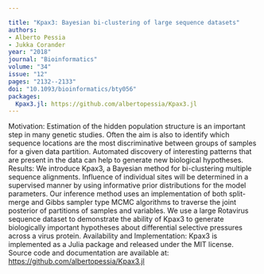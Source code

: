```yaml
---

title: "Kpax3: Bayesian bi-clustering of large sequence datasets"
authors:
- Alberto Pessia
- Jukka Corander
year: "2018"
journal: "Bioinformatics"
volume: "34"
issue: "12"
pages: "2132--2133"
doi: "10.1093/bioinformatics/bty056"
packages:
  Kpax3.jl: https://github.com/albertopessia/Kpax3.jl
---
```

Motivation: Estimation of the hidden population structure is an important step in many genetic studies. Often the aim is also to identify which sequence locations are the most discriminative between groups of samples for a given data partition. Automated discovery of interesting patterns that are present in the data can help to generate new biological hypotheses. Results: We introduce Kpax3, a Bayesian method for bi-clustering multiple sequence alignments. Influence of individual sites will be determined in a supervised manner by using informative prior distributions for the model parameters. Our inference method uses an implementation of both split-merge and Gibbs sampler type MCMC algorithms to traverse the joint posterior of partitions of samples and variables. We use a large Rotavirus sequence dataset to demonstrate the ability of Kpax3 to generate biologically important hypotheses about differential selective pressures across a virus protein. Availability and Implementation: Kpax3 is implemented as a Julia package and released under the MIT license. Source code and documentation are available at: https://github.com/albertopessia/Kpax3.jl
